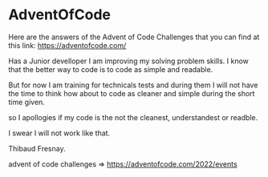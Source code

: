 # AdventOfCode

Here are the answers of the Advent of Code Challenges that you can find at this link: https://adventofcode.com/

Has a Junior develloper I am improving my solving problem skills. 
I know that the better way to code is to code as simple and readable.

But for now I am training for technicals tests and during them I will not have the time to think how about to  code as cleaner and simple during the short time given.

so I apollogies if my code is the not the cleanest, understandest or readble.

I swear I will not work like that.

Thibaud Fresnay.

advent of code challenges => https://adventofcode.com/2022/events
